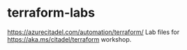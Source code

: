 # terraform-labs
https://azurecitadel.com/automation/terraform/
Lab files for https://aka.ms/citadel/terraform workshop.